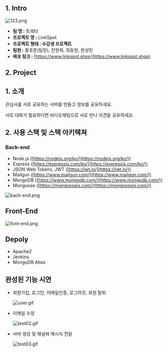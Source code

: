 ## 1. Intro

![123.png](https://codestates.notion.site/image/https%3A%2F%2Fs3-us-west-2.amazonaws.com%2Fsecure.notion-static.com%2F4f306f6f-a84f-4798-968d-06fadfe372a7%2F123.png?table=block&id=c2ed13d0-81e4-4f42-937b-53f4dba3506d&spaceId=82d63a72-8254-4cde-bf1e-b2597b7c099c&width=670&userId=&cache=v2)

- **팀 명 :** 토레타
- **프로젝트 명 :** LinkSpot
- **프로젝트 형태 : 수강생 프로젝트**
- **팀원 :** 황호준(팀장), 전원재, 최동현, 한성민
- **배포 링크 :** [https://www.linkspot.shop](https://www.linkspot.shop)

## 2. Project

## 1. 소개

관심사를 서로 공유하는 서버를 만들고 정보를 공유하세요.

서로 대화가 필요하다면 비디오채팅으로 서로 만나 의견을 공유하세요.

## 2. 사용 스택 및 스택 아키텍쳐

### Back-end

- Node.js ([https://nodejs.org/ko/](https://nodejs.org/ko/))
- Express ([https://expressjs.com/ko/](https://expressjs.com/ko/))
- JSON Web Tokens, JWT ([https://jwt.io/](https://jwt.io/))
- Mailgun ([https://www.mailgun.com/](https://www.mailgun.com/))
- MongoDB ([https://www.mongodb.com/](https://www.mongodb.com/))
- Mongoose ([https://mongoosejs.com/](https://mongoosejs.com/))

![back-end.png](https://codestates.notion.site/image/https%3A%2F%2Fs3-us-west-2.amazonaws.com%2Fsecure.notion-static.com%2F01638e82-2cdd-4407-8ea4-a02f58cb44c2%2Fback-end.png?table=block&id=a7f47956-08e9-4526-bec6-e90428d719d0&spaceId=82d63a72-8254-4cde-bf1e-b2597b7c099c&width=860&userId=&cache=v2)

## Front-End

![font-end.png](https://codestates.notion.site/image/https%3A%2F%2Fs3-us-west-2.amazonaws.com%2Fsecure.notion-static.com%2Fa4014ab1-ac2f-496a-939d-eef634e76c20%2Ffont-end.png?table=block&id=178203e5-24e9-48b6-a85e-9f0afe08fa14&spaceId=82d63a72-8254-4cde-bf1e-b2597b7c099c&width=960&userId=&cache=v2)

## Depoly

- Apache2
- Jenkins
- MongoDB Atlas

## 완성된 기능 시연

- 회원가입, 로그인, 이메일인증, 로그아웃, 회원 탈퇴
    
    ![user.gif](https://codestates.notion.site/image/https%3A%2F%2Fs3-us-west-2.amazonaws.com%2Fsecure.notion-static.com%2F651cc954-cd52-4767-b3b2-45d80dd65fe1%2Fuser.gif?table=block&id=1f103b8b-0e98-444d-bd13-60c4184764dc&spaceId=82d63a72-8254-4cde-bf1e-b2597b7c099c&userId=&cache=v2)
    
- 이메일 수정
    
    ![test02.gif](https://codestates.notion.site/image/https%3A%2F%2Fs3-us-west-2.amazonaws.com%2Fsecure.notion-static.com%2Fcb1397b5-d116-4a05-a52b-3df10683d5e3%2Ftest02.gif?table=block&id=e2453cfb-23a0-4a52-a1d2-4072f4446f8e&spaceId=82d63a72-8254-4cde-bf1e-b2597b7c099c&userId=&cache=v2)
    
- 서버 생성 및 채널에 메시지 전달
    
    ![test03.gif](https://codestates.notion.site/image/https%3A%2F%2Fs3-us-west-2.amazonaws.com%2Fsecure.notion-static.com%2Fe6e2e758-fc30-4e9f-be9b-6a159a8c9fd8%2Ftest03.gif?table=block&id=d9f97bbd-c98c-4b65-833b-ff7876433df4&spaceId=82d63a72-8254-4cde-bf1e-b2597b7c099c&userId=&cache=v2)
